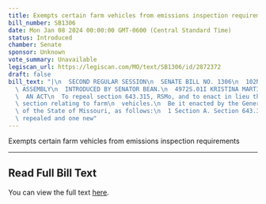 ```yaml
---
title: Exempts certain farm vehicles from emissions inspection requirements
bill_number: SB1306
date: Mon Jan 08 2024 00:00:00 GMT-0600 (Central Standard Time)
status: Introduced
chamber: Senate
sponsor: Unknown
vote_summary: Unavailable
legiscan_url: https://legiscan.com/MO/text/SB1306/id/2872372
draft: false
bill_text: "|\n  SECOND REGULAR SESSION\n  SENATE BILL NO. 1306\n  102ND GENERA L\
  \ ASSEMBLY\n  INTRODUCED BY SENATOR BEAN.\n  4972S.01I KRISTINA MARTIN, Secretary\n\
  \  AN ACT\n  To repeal section 643.315, RSMo, and to enact in lieu thereof one new\
  \ section relating to farm\n  vehicles.\n  Be it enacted by the General Assembly\
  \ of the State of Missouri, as follows:\n  1 Section A. Section 643.315, RSMo, is\
  \ repealed and one new"
---
```

Exempts certain farm vehicles from emissions inspection requirements

---

## Read Full Bill Text

You can view the full text [here](https://legiscan.com/MO/text/SB1306/id/2872372).
